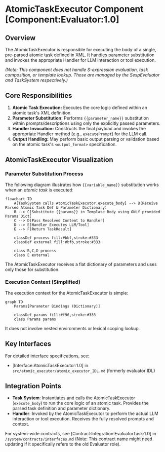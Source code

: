 # AtomicTaskExecutor Component [Component:Evaluator:1.0]

## Overview

The AtomicTaskExecutor is responsible for executing the body of a single, pre-parsed atomic task defined in XML. It handles parameter substitution and invokes the appropriate Handler for LLM interaction or tool execution.

*(Note: This component does *not* handle S-expression evaluation, task composition, or template lookup. Those are managed by the SexpEvaluator and TaskSystem respectively.)*

## Core Responsibilities

1.  **Atomic Task Execution:** Executes the core logic defined within an atomic task's XML definition.
2.  **Parameter Substitution:** Performs `{{parameter_name}}` substitution within prompts/descriptions using only the explicitly passed parameters.
3.  **Handler Invocation:** Constructs the final payload and invokes the appropriate Handler method (e.g., `executePrompt`) for the LLM call.
4.  **Output Handling:** May perform basic output parsing or validation based on the atomic task's `<output_format>` specification.

## AtomicTaskExecutor Visualization

### Parameter Substitution Process
The following diagram illustrates how `{{variable_name}}` substitution works when an *atomic task* is executed:

```mermaid
flowchart TD
    A[TaskSystem calls AtomicTaskExecutor.execute_body] --> B(Receive Parsed Atomic Task Def & Parameter Dictionary)
    B --> C[Substitute {{params}} in Template Body using ONLY provided Params Dict]
    C --> D[Pass Resolved Content to Handler]
    D --> E[Handler Executes LLM/Tool]
    E --> F[Return TaskResult]

    classDef process fill:#bbf,stroke:#333
    classDef external fill:#bfb,stroke:#333

    class B,C,D process
    class E external
```
The AtomicTaskExecutor receives a flat dictionary of parameters and uses only those for substitution.

### Execution Context (Simplified)
The execution context for the AtomicTaskExecutor is simple:

```mermaid
graph TD
    Params[Parameter Bindings (Dictionary)]

    classDef params fill:#f96,stroke:#333
    class Params params
```
It does not involve nested environments or lexical scoping lookup.

## Key Interfaces

For detailed interface specifications, see:
- [Interface:AtomicTaskExecutor:1.0] in `src/atomic_executor/atomic_executor_IDL.md` (formerly evaluator IDL)

## Integration Points

- **Task System**: Instantiates and calls the AtomicTaskExecutor (`execute_body`) to run the core logic of an atomic task. Provides the parsed task definition and parameter dictionary.
- **Handler**: Invoked by the AtomicTaskExecutor to perform the actual LLM interaction or tool execution. Receives the fully resolved prompts and context.

For system-wide contracts, see [Contract:Integration:EvaluatorTask:1.0] in `/system/contracts/interfaces.md` (Note: This contract name might need updating if it specifically refers to the old Evaluator role).
